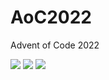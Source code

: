 # AoC2022
Advent of Code 2022

<!--- advent_readme_stars table --->


![](https://img.shields.io/badge/day%20📅-25-blue) ![](https://img.shields.io/badge/stars%20⭐-4-yellow) ![](https://img.shields.io/badge/days%20completed-2-red)
